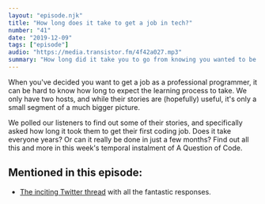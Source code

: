 ```yaml
---
layout: "episode.njk"
title: "How long does it take to get a job in tech?"
number: "41"
date: "2019-12-09"
tags: ["episode"]
audio: "https://media.transistor.fm/4f42a027.mp3"
summary: "How long did it take you to go from knowing you wanted to be a developer to actually starting work at your first dev job?"
---
```


When you've decided you want to get a job as a professional programmer, it can be hard to know how long to expect the learning process to take. We only have two hosts, and while their stories are (hopefully) useful, it's only a small segment of a much bigger picture.

We polled our listeners to find out some of their stories, and specifically asked how long it took them to get their first coding job. Does it take everyone years? Or can it really be done in just a few months? Find out all this and more in this week's temporal instalment of A Question of Code. 

## Mentioned in this episode:

* [The inciting Twitter thread](https://twitter.com/thomashazledine/status/1182921555820630016) with all the fantastic responses.
